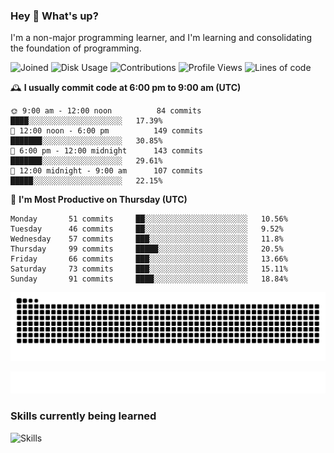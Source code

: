 ### Hey :wave: What's up?

I'm a non-major programming learner, and I'm learning and consolidating the foundation of programming.

<!--START_SECTION:waka-->
![Joined](http://img.shields.io/badge/Joined-6%20years%20ago-6D67E4?style=flat&labelColor=453C67)
![Disk Usage](http://img.shields.io/badge/Github%27s%20Storage-592.4%20MB-FD841F?style=flat&labelColor=E14D2A)
![Contributions](http://img.shields.io/badge/Contributions%20in%202023-93-7DCE13?style=flat&labelColor=2B7A0B)
![Profile Views](http://img.shields.io/badge/Profile%20Views-1-3AB4F2?style=flat&labelColor=0078AA)
![Lines of code](https://img.shields.io/badge/Lines%20of%20code-2%20Million%20Lines%20of%20code-FF8B8B?style=flat&labelColor=EB4747)

🕰️ **I usually commit code at 6:00 pm to 9:00 am (UTC)** 

```text
🌞 9:00 am - 12:00 noon          84 commits     ████░░░░░░░░░░░░░░░░░░░░░   17.39% 
🌆 12:00 noon - 6:00 pm          149 commits    ███████░░░░░░░░░░░░░░░░░░   30.85% 
🌃 6:00 pm - 12:00 midnight      143 commits    ███████░░░░░░░░░░░░░░░░░░   29.61% 
🌙 12:00 midnight - 9:00 am      107 commits    █████░░░░░░░░░░░░░░░░░░░░   22.15%
```
📅 **I'm Most Productive on Thursday (UTC)** 

```text
Monday       51 commits     ██░░░░░░░░░░░░░░░░░░░░░░░   10.56% 
Tuesday      46 commits     ██░░░░░░░░░░░░░░░░░░░░░░░   9.52% 
Wednesday    57 commits     ███░░░░░░░░░░░░░░░░░░░░░░   11.8% 
Thursday     99 commits     █████░░░░░░░░░░░░░░░░░░░░   20.5% 
Friday       66 commits     ███░░░░░░░░░░░░░░░░░░░░░░   13.66% 
Saturday     73 commits     ███░░░░░░░░░░░░░░░░░░░░░░   15.11% 
Sunday       91 commits     ████░░░░░░░░░░░░░░░░░░░░░   18.84%
```

<!--END_SECTION:waka-->

![Snake animation](https://raw.githubusercontent.com/dirname/dirname/output/snake.svg)

![metrics](github-metrics.svg)

### Skills currently being learned

![Skills](https://skillicons.dev/icons?i=linux,rust,go,solidity,typescript,bash,git,postgres,mysql,redis,mongo,docker,kubernetes,grafana,prometheus)
